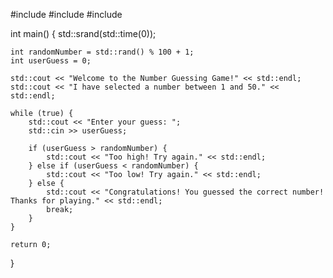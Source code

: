 #include <iostream>
#include <cstdlib>
#include <ctime>

int main() {
    std::srand(std::time(0));
    
    int randomNumber = std::rand() % 100 + 1;
    int userGuess = 0;
    
    std::cout << "Welcome to the Number Guessing Game!" << std::endl;
    std::cout << "I have selected a number between 1 and 50." << std::endl;

    while (true) {
        std::cout << "Enter your guess: ";
        std::cin >> userGuess;

        if (userGuess > randomNumber) {
            std::cout << "Too high! Try again." << std::endl;
        } else if (userGuess < randomNumber) {
            std::cout << "Too low! Try again." << std::endl;
        } else {
            std::cout << "Congratulations! You guessed the correct number! Thanks for playing." << std::endl;
            break;
        }
    }

    return 0;
}
